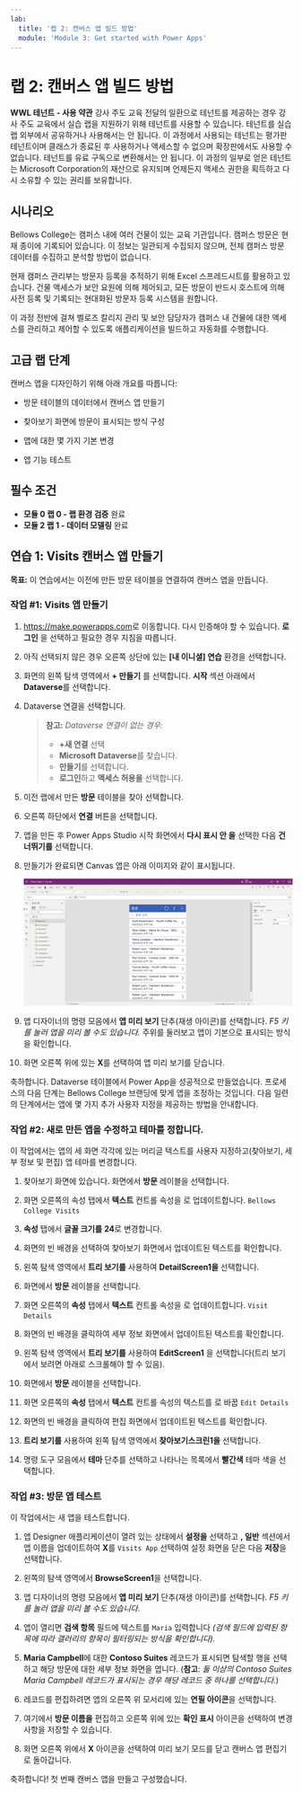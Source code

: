 ```yaml
---
lab:
  title: '랩 2: 캔버스 앱 빌드 방법'
  module: 'Module 3: Get started with Power Apps'
---
```


# 랩 2: 캔버스 앱 빌드 방법

**WWL 테넌트 - 사용 약관** 강사 주도 교육 전달의 일환으로 테넌트를 제공하는 경우 강사 주도 교육에서 실습 랩을 지원하기 위해 테넌트를 사용할 수 있습니다. 테넌트를 실습 랩 외부에서 공유하거나 사용해서는 안 됩니다. 이 과정에서 사용되는 테넌트는 평가판 테넌트이며 클래스가 종료된 후 사용하거나 액세스할 수 없으며 확장판에서도 사용할 수 없습니다. 테넌트를 유료 구독으로 변환해서는 안 됩니다. 이 과정의 일부로 얻은 테넌트는 Microsoft Corporation의 재산으로 유지되며 언제든지 액세스 권한을 획득하고 다시 소유할 수 있는 권리를 보유합니다. 

## 시나리오

Bellows College는 캠퍼스 내에 여러 건물이 있는 교육 기관입니다. 캠퍼스 방문은 현재 종이에 기록되어 있습니다. 이 정보는 일관되게 수집되지 않으며, 전체 캠퍼스 방문 데이터를 수집하고 분석할 방법이 없습니다.

현재 캠퍼스 관리부는 방문자 등록을 추적하기 위해 Excel 스프레드시트를 활용하고 있습니다. 건물 액세스가 보안 요원에 의해 제어되고, 모든 방문이 반드시 호스트에 의해 사전 등록 및 기록되는 현대화된 방문자 등록 시스템을 원합니다.

이 과정 전반에 걸쳐 벨로즈 칼리지 관리 및 보안 담당자가 캠퍼스 내 건물에 대한 액세스를 관리하고 제어할 수 있도록 애플리케이션을 빌드하고 자동화를 수행합니다.


## 고급 랩 단계

캔버스 앱을 디자인하기 위해 아래 개요를 따릅니다:

- 방문 테이블의 데이터에서 캔버스 앱 만들기

- 찾아보기 화면에 방문이 표시되는 방식 구성

- 앱에 대한 몇 가지 기본 변경

- 앱 기능 테스트

## 필수 조건

- **모듈 0 랩 0 - 랩 환경 검증** 완료
- **모듈 2 랩 1 - 데이터 모델링** 완료


## 연습 1: Visits 캔버스 앱 만들기

**목표:** 이 연습에서는 이전에 만든 방문 테이블을 연결하여 캔버스 앱을 만듭니다.


### 작업 \#1: Visits 앱 만들기

1.  <https://make.powerapps.com>로 이동합니다. 다시 인증해야 할 수 있습니다. **로그인** 을 선택하고 필요한 경우 지침을 따릅니다.

2.  아직 선택되지 않은 경우 오른쪽 상단에 있는 **[내 이니셜] 연습** 환경을 선택합니다.

3.  화면의 왼쪽 탐색 영역에서 **+ 만들기** 를 선택합니다. **시작** 섹션 아래에서 **Dataverse**를 선택합니다.

4.  Dataverse 연결을 선택합니다.

    > **참고:** *Dataverse 연결이 없는 경우:*
    > - **+새 연결** 선택
    > - **Microsoft Dataverse**를 찾습니다.
    > - **만들기**를 선택합니다.
    > - **로그인**하고 **액세스 허용을** 선택합니다.

5.  이전 랩에서 만든 **방문** 테이블을 찾아 선택합니다.

6.  오른쪽 하단에서 **연결** 버튼을 선택합니다.

7.  앱을 만든 후 Power Apps Studio 시작 화면에서 **다시 표시 안 을** 선택한 다음 **건너뛰기를** 선택합니다.

8.  만들기가 완료되면 Canvas 앱은 아래 이미지와 같이 표시됩니다.

    ![방문 데이터에서 만든 캔버스 앱입니다.](media/2-canvas-app-from-data.png)

9.  앱 디자이너의 명령 모음에서 **앱 미리 보기** 단추(재생 아이콘)를 선택합니다. *F5 키를 눌러 앱을 미리 볼 수도 있습니다.* 주위를 둘러보고 앱이 기본으로 표시되는 방식을 확인합니다.

10. 화면 오른쪽 위에 있는 **X**를 선택하여 앱 미리 보기를 닫습니다.

축하합니다. Dataverse 테이블에서 Power App을 성공적으로 만들었습니다. 프로세스의 다음 단계는 Bellows College 브랜딩에 맞게 앱을 조정하는 것입니다. 다음 일련의 단계에서는 앱에 몇 가지 추가 사용자 지정을 제공하는 방법을 안내합니다.


### 작업 \#2: 새로 만든 앱을 수정하고 테마를 정합니다.

이 작업에서는 앱의 세 화면 각각에 있는 머리글 텍스트를 사용자 지정하고(찾아보기, 세부 정보 및 편집) 앱 테마를 변경합니다. 

1.  찾아보기 화면에 있습니다. 화면에서 **방문** 레이블을 선택합니다.

1.  화면 오른쪽의 속성 탭에서 **텍스트** 컨트롤 속성을 로 업데이트합니다. `Bellows College Visits`

1.  **속성** 탭에서 **글꼴 크기를** **24**로 변경합니다. 

1.  화면의 빈 배경을 선택하여 찾아보기 화면에서 업데이트된 텍스트를 확인합니다. 

1.  왼쪽 탐색 영역에서 **트리 보기를** 사용하여 **DetailScreen1을** 선택합니다. 

1.  화면에서 **방문** 레이블을 선택합니다.

1.  화면 오른쪽의 **속성** 탭에서 **텍스트** 컨트롤 속성을 로 업데이트합니다. `Visit Details`

1.  화면의 빈 배경을 클릭하여 세부 정보 화면에서 업데이트된 텍스트를 확인합니다.

1.  왼쪽 탐색 영역에서 **트리 보기를** 사용하여 **EditScreen1** 을 선택합니다(트리 보기에서 보려면 아래로 스크롤해야 할 수 있음).

1.  화면에서 **방문** 레이블을 선택합니다.

1.  화면 오른쪽의 **속성** 탭에서 **텍스트** 컨트롤 속성의 텍스트를 로 바꿉 `Edit Details`

1.  화면의 빈 배경을 클릭하여 편집 화면에서 업데이트된 텍스트를 확인합니다.

1.  **트리 보기를** 사용하여 왼쪽 탐색 영역에서 **찾아보기스크린1을** 선택합니다.

1.  명령 도구 모음에서 **테마** 단추를 선택하고 나타나는 목록에서 **빨간색** 테마 색을 선택합니다.


### 작업 \#3: 방문 앱 테스트

이 작업에서는 새 앱을 테스트합니다.

1.  앱 Designer 애플리케이션이 열려 있는 상태에서 **설정을** 선택하고 **, 일반** 섹션에서 앱 이름을 업데이트하여 **X**를 `Visits App` 선택하여 설정 화면을 닫은 다음 **저장**을 선택합니다.

2.  왼쪽의 탐색 영역에서 **BrowseScreen1**을 선택합니다.

3.  앱 디자이너의 명령 모음에서 **앱 미리 보기** 단추(재생 아이콘)를 선택합니다. *F5 키를 눌러 앱을 미리 볼 수도 있습니다.*

4.  앱이 열리면 **검색 항목** 필드에 텍스트를 `Maria`
     입력합니다 *(검색 필드에 입력된 항목에 따라 갤러리의 항목이 필터링되는 방식을 확인합니다).*

5.  **Maria Campbell**에 대한 **Contoso Suites** 레코드가 표시되면 탐색할 행을 선택하고 해당 방문에 대한 세부 정보 화면을 엽니다. (**참고**: *둘 이상의 Contoso Suites Maria Campbell 레코드가 표시되는 경우 해당 레코드 중 하나를 선택합니다.*)

6.  레코드를 편집하려면 앱의 오른쪽 위 모서리에 있는 **연필 아이콘**을 선택합니다.

7.  여기에서 **방문 이름을** 편집하고 오른쪽 위에 있는 **확인 표시** 아이콘을 선택하여 변경 사항을 저장할 수 있습니다.

8.  화면 오른쪽 위에서 **X** 아이콘을 선택하여 미리 보기 모드를 닫고 캔버스 앱 편집기로 돌아갑니다.

축하합니다! 첫 번째 캔버스 앱을 만들고 구성했습니다.

